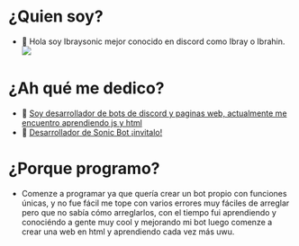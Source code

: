 # ¿Quien soy?
- 👋 Hola soy Ibraysonic mejor conocido en discord como Ibray o Ibrahin.
![](https://images-ext-2.discordapp.net/external/OXRRlf7zikhV8M6vKM5XFJmJaX1-ySTn4yRVoZf5jw0/https/cdn.discordapp.com/emojis/545555770482098200.gif)
# ¿Ah qué me dedico?
- 👀 [Soy desarrollador de bots de discord y paginas web, actualmente me encuentro aprendiendo js y html](https://www.sonic-bot-discord.ga)
- 🌱 [Desarrollador de Sonic Bot ¡invitalo!](https://www.sonic-bot-discord.ga)
# ¿Porque programo?
- Comenze a programar ya que quería crear un bot propio con funciones únicas, y no fue fácil me tope con varios errores muy fáciles de arreglar pero que no sabía cómo arreglarlos, con el tiempo fui aprendiendo y conociéndo a gente muy cool y mejorando mi bot luego comenze a crear una web en html y aprendiendo cada vez más uwu.
